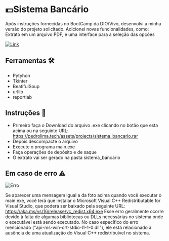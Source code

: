 # 💵Sistema Bancário

Após instruções fornecidas no BootCamp da DIO/Vivo, desenvolvi a minha versão do projeto solicitado. Adicionei novas funcionalidades, como: Extrato em um arquivo PDF, e uma interface para a seleção das opções

[![Link](https://img.shields.io/badge/Clique%20Aqui%20%20para%20baixar%20%20o%20%20execut%C3%A1vel-808080?style=for-the-badge)](https://pedrolima.tech/assets/projects/sistema_bancario.rar)

## Ferramentas 🛠️
 - Pytyhon
 - Tkinter
 - BeatifulSoup
 - urllib
 - reportlab

## Instruções 📄
 - Primeiro faça o Download do arquivo .exe clicando no botão que esta acima ou na seguinte URL: https://pedrolima.tech/assets/projects/sistema_bancario.rar
 - Depois descompacte o arquivo
 - Execute o programa main.exe
 - Faça operações de depósito e de saque
 - O extrato vai ser gerado na pasta sistema_bancario

## Em caso de erro ⚠
![Erro](https://github.com/Pedro101520/WebScraping_de_Noticias/assets/105872928/a508c8df-4351-48ea-9690-1cdaae4fc6e7)

Se aparecer uma mensagem igual a da foto acima quando você executar o main.exe, você terá que instalar o Microsoft Visual C++ Redistributable for Visual Studio, que poderá ser baixado pela seguinte URL: https://aka.ms/vs/16/release/vc_redist.x64.exe
Esse erro geralmente ocorre devido à falta de algumas bibliotecas ou DLLs necessárias no sistema onde o executável está sendo executado. No caso específico do erro mencionado ("api-ms-win-crt-stdio-l1-1-0.dll"), ele está relacionado à ausência de uma atualização do Visual C++ redistribuível no sistema.
